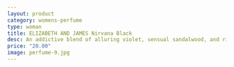 ```yaml
---
layout: product
category: womens-perfume
type: woman
title: ELIZABETH AND JAMES Nirvana Black
desc: An addictive blend of alluring violet, sensual sandalwood, and rich vanilla that strike the perfect balance between masculine and feminine. 
price: "20.00"
image: perfume-9.jpg
---
```


